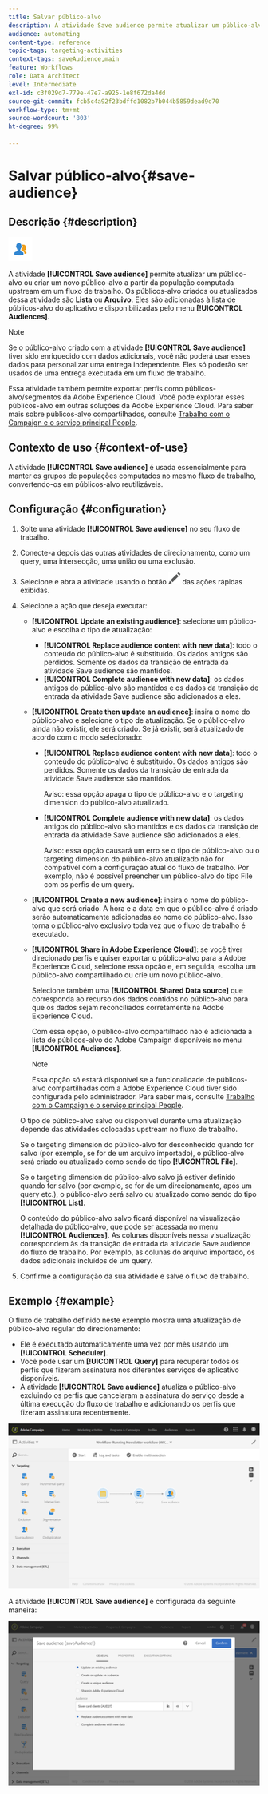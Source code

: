 ```yaml
---
title: Salvar público-alvo
description: A atividade Save audience permite atualizar um público-alvo ou criar um novo público-alvo a partir da população computada upstream em um fluxo de trabalho.
audience: automating
content-type: reference
topic-tags: targeting-activities
context-tags: saveAudience,main
feature: Workflows
role: Data Architect
level: Intermediate
exl-id: c3f029d7-779e-47e7-a925-1e8f672da4dd
source-git-commit: fcb5c4a92f23bdffd1082b7b044b5859dead9d70
workflow-type: tm+mt
source-wordcount: '803'
ht-degree: 99%

---
```


# Salvar público-alvo{#save-audience}

## Descrição {#description}

![](assets/save_audience.png)

A atividade **[!UICONTROL Save audience]** permite atualizar um público-alvo ou criar um novo público-alvo a partir da população computada upstream em um fluxo de trabalho. Os públicos-alvo criados ou atualizados dessa atividade são **Lista** ou **Arquivo**. Eles são adicionadas à lista de públicos-alvo do aplicativo e disponibilizadas pelo menu **[!UICONTROL Audiences]**.

>[!NOTE]
>
>Se o público-alvo criado com a atividade **[!UICONTROL Save audience]** tiver sido enriquecido com dados adicionais, você não poderá usar esses dados para personalizar uma entrega independente. Eles só poderão ser usados de uma entrega executada em um fluxo de trabalho.

Essa atividade também permite exportar perfis como públicos-alvo/segmentos da Adobe Experience Cloud. Você pode explorar esses públicos-alvo em outras soluções da Adobe Experience Cloud. Para saber mais sobre públicos-alvo compartilhados, consulte [Trabalho com o Campaign e o serviço principal People](../../integrating/using/about-campaign-audience-manager-or-people-core-service-integration.md).

## Contexto de uso {#context-of-use}

A atividade **[!UICONTROL Save audience]** é usada essencialmente para manter os grupos de populações computados no mesmo fluxo de trabalho, convertendo-os em públicos-alvo reutilizáveis.

## Configuração {#configuration}

1. Solte uma atividade **[!UICONTROL Save audience]** no seu fluxo de trabalho.
1. Conecte-a depois das outras atividades de direcionamento, como um query, uma intersecção, uma união ou uma exclusão.
1. Selecione e abra a atividade usando o botão ![](assets/edit_darkgrey-24px.png) das ações rápidas exibidas.
1. Selecione a ação que deseja executar:

   * **[!UICONTROL Update an existing audience]**: selecione um público-alvo e escolha o tipo de atualização:

      * **[!UICONTROL Replace audience content with new data]**: todo o conteúdo do público-alvo é substituído. Os dados antigos são perdidos. Somente os dados da transição de entrada da atividade Save audience são mantidos.
      * **[!UICONTROL Complete audience with new data]**: os dados antigos do público-alvo são mantidos e os dados da transição de entrada da atividade Save audience são adicionados a eles.

   * **[!UICONTROL Create then update an audience]**: insira o nome do público-alvo e selecione o tipo de atualização. Se o público-alvo ainda não existir, ele será criado. Se já existir, será atualizado de acordo com o modo selecionado:

      * **[!UICONTROL Replace audience content with new data]**: todo o conteúdo do público-alvo é substituído. Os dados antigos são perdidos. Somente os dados da transição de entrada da atividade Save audience são mantidos.

        Aviso: essa opção apaga o tipo de público-alvo e o targeting dimension do público-alvo atualizado.

      * **[!UICONTROL Complete audience with new data]**: os dados antigos do público-alvo são mantidos e os dados da transição de entrada da atividade Save audience são adicionados a eles.

        Aviso: essa opção causará um erro se o tipo de público-alvo ou o targeting dimension do público-alvo atualizado não for compatível com a configuração atual do fluxo de trabalho. Por exemplo, não é possível preencher um público-alvo do tipo File com os perfis de um query.

   * **[!UICONTROL Create a new audience]**: insira o nome do público-alvo que será criado. A hora e a data em que o público-alvo é criado serão automaticamente adicionadas ao nome do público-alvo. Isso torna o público-alvo exclusivo toda vez que o fluxo de trabalho é executado.
   * **[!UICONTROL Share in Adobe Experience Cloud]**: se você tiver direcionado perfis e quiser exportar o público-alvo para a Adobe Experience Cloud, selecione essa opção e, em seguida, escolha um público-alvo compartilhado ou crie um novo público-alvo.

     Selecione também uma **[!UICONTROL Shared Data source]** que corresponda ao recurso dos dados contidos no público-alvo para que os dados sejam reconciliados corretamente na Adobe Experience Cloud.

     Com essa opção, o público-alvo compartilhado não é adicionada à lista de públicos-alvo do Adobe Campaign disponíveis no menu **[!UICONTROL Audiences]**.

     >[!NOTE]
     >
     >Essa opção só estará disponível se a funcionalidade de públicos-alvo compartilhadas com a Adobe Experience Cloud tiver sido configurada pelo administrador. Para saber mais, consulte [Trabalho com o Campaign e o serviço principal People](../../integrating/using/about-campaign-audience-manager-or-people-core-service-integration.md).

   O tipo de público-alvo salvo ou disponível durante uma atualização depende das atividades colocadas upstream no fluxo de trabalho.

   Se o targeting dimension do público-alvo for desconhecido quando for salvo (por exemplo, se for de um arquivo importado), o público-alvo será criado ou atualizado como sendo do tipo **[!UICONTROL File]**.

   Se o targeting dimension do público-alvo salvo já estiver definido quando for salvo (por exemplo, se for de um direcionamento, após um query etc.), o público-alvo será salvo ou atualizado como sendo do tipo **[!UICONTROL List]**.

   O conteúdo do público-alvo salvo ficará disponível na visualização detalhada do público-alvo, que pode ser acessada no menu **[!UICONTROL Audiences]**. As colunas disponíveis nessa visualização correspondem às da transição de entrada da atividade Save audience do fluxo de trabalho. Por exemplo, as colunas do arquivo importado, os dados adicionais incluídos de um query.

1. Confirme a configuração da sua atividade e salve o fluxo de trabalho.

## Exemplo {#example}

O fluxo de trabalho definido neste exemplo mostra uma atualização de público-alvo regular do direcionamento:

* Ele é executado automaticamente uma vez por mês usando um **[!UICONTROL Scheduler]**.
* Você pode usar um **[!UICONTROL Query]** para recuperar todos os perfis que fizeram assinatura nos diferentes serviços de aplicativo disponíveis.
* A atividade **[!UICONTROL Save audience]** atualiza o público-alvo excluindo os perfis que cancelaram a assinatura do serviço desde a última execução do fluxo de trabalho e adicionando os perfis que fizeram assinatura recentemente.

![](assets/save_audience_example_1.png)

A atividade **[!UICONTROL Save audience]** é configurada da seguinte maneira:

![](assets/save_audience_example_2.png)
